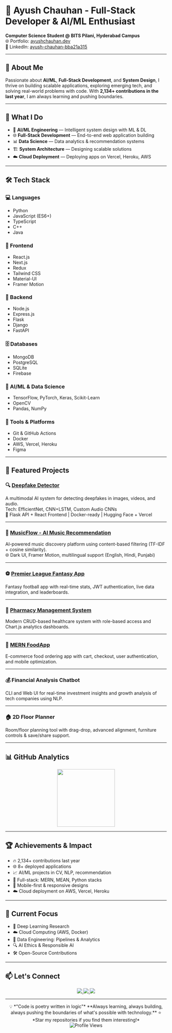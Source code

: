 # 🚀 Ayush Chauhan - Full-Stack Developer & AI/ML Enthusiast

**Computer Science Student @ BITS Pilani, Hyderabad Campus**  
🌐 Portfolio: [ayushchauhan.dev](https://ayushchauhan.dev)  
💼 LinkedIn: [ayush-chauhan-bba21a315](https://linkedin.com/in/ayush-chauhan-bba21a315)

---

## 👋 About Me

Passionate about **AI/ML**, **Full-Stack Development**, and **System Design**, I thrive on building scalable applications, exploring emerging tech, and solving real-world problems with code. With **2,134+ contributions in the last year**, I am always learning and pushing boundaries.

---

## 🎯 What I Do

- 🤖 **AI/ML Engineering** — Intelligent system design with ML & DL  
- 🌐 **Full-Stack Development** — End-to-end web application building  
- 📊 **Data Science** — Data analytics & recommendation systems  
- 🏗️ **System Architecture** — Designing scalable solutions  
- ☁️ **Cloud Deployment** — Deploying apps on Vercel, Heroku, AWS  

---

## 🛠️ Tech Stack

### 💻 Languages
- Python
- JavaScript (ES6+)
- TypeScript
- C++
- Java

### 🎨 Frontend
- React.js
- Next.js
- Redux
- Tailwind CSS
- Material-UI
- Framer Motion

### 🔧 Backend
- Node.js
- Express.js
- Flask
- Django
- FastAPI

### 🗄️ Databases
- MongoDB
- PostgreSQL
- SQLite
- Firebase

### 🧠 AI/ML & Data Science
- TensorFlow, PyTorch, Keras, Scikit-Learn
- OpenCV
- Pandas, NumPy

### 🧰 Tools & Platforms
- Git & GitHub Actions
- Docker
- AWS, Vercel, Heroku
- Figma

---

## 🚀 Featured Projects

### 🔍 [Deepfake Detector](https://huggingface.co/spaces/your-deepfake-demo)
A multimodal AI system for detecting deepfakes in images, videos, and audio.  
Tech: EfficientNet, CNN+LSTM, Custom Audio CNNs  
🔗 Flask API + React Frontend | Docker-ready | Hugging Face + Vercel

---

### 🎵 [MusicFlow - AI Music Recommendation](https://music-recommendation-system-theta.vercel.app)
AI-powered music discovery platform using content-based filtering (TF-IDF + cosine similarity).  
🌐 Dark UI, Framer Motion, multilingual support (English, Hindi, Punjabi)

---

### ⚽ [Premier League Fantasy App](https://premier-league-fantasy-app.vercel.app)
Fantasy football app with real-time stats, JWT authentication, live data integration, and leaderboards.

---

### 💊 [Pharmacy Management System](https://pharmacy-management-system-ten.vercel.app)
Modern CRUD-based healthcare system with role-based access and Chart.js analytics dashboards.

---

### 🍔 [MERN FoodApp](https://mern-food-app-mu.vercel.app)
E-commerce food ordering app with cart, checkout, user authentication, and mobile optimization.

---

### 💰 Financial Analysis Chatbot
CLI and Web UI for real-time investment insights and growth analysis of tech companies using NLP.

---

### 🏠 2D Floor Planner
Room/floor planning tool with drag-drop, advanced alignment, furniture controls & save/share support.

---

## 📊 GitHub Analytics

<div align="center">
  <img height="180em" src="https://github-readme-stats.vercel.app/api/top-langs/?username=AyushChauhan910&layout=compact&langs_count=16&theme=tokyonight"/>
</div>

---

## 🏆 Achievements & Impact

- 🔥 2,134+ contributions last year  
- 🌐 8+ deployed applications  
- 📈 AI/ML projects in CV, NLP, recommendation  
- 🧩 Full-stack: MERN, MEAN, Python stacks  
- 📱 Mobile-first & responsive designs  
- ☁️ Cloud deployment on AWS, Vercel, Heroku

---

## 🎯 Current Focus

- 🤖 Deep Learning Research  
- ☁️ Cloud Computing (AWS, Docker)  
- 🔄 Data Engineering: Pipelines & Analytics  
- 🔍 AI Ethics & Responsible AI  
- 🛠️ Open-Source Contributions  

---

## 📫 Let's Connect

<div align="center">
  <a href="mailto:talktoayushchauhan@gmail.com">
    <img src="https://img.shields.io/badge/Email-talktoayushchauhan@gmail.com-blue?style=flat-square&logo=gmail">
  </a>
  <a href="https://linkedin.com/in/ayush-chauhan-bba21a315">
    <img src="https://img.shields.io/badge/LinkedIn-ayush--chauhan--bba21a315-blue?style=flat-square&logo=linkedin">
  </a>
  <a href="[https://ayushchauhan.dev](https://portfolio-website-chi-ebon-13.vercel.app/portfolio)">
    <img src="https://img.shields.io/badge/Portfolio-ayushchauhan.portfolio-orange?style=flat-square&logo=vercel">
  </a>
</div>

---

<div align="center">
💡 *"Code is poetry written in logic"*  
**Always learning, always building, always pushing the boundaries of what's possible with technology.**  
⭐ *Star my repositories if you find them interesting!*
</div>

<div align="center">
  <img src="https://komarev.com/ghpvc/?username=AyushChauhan910&label=Profile%20views&color=0e75b6&style=flat" alt="Profile Views" />
</div>
